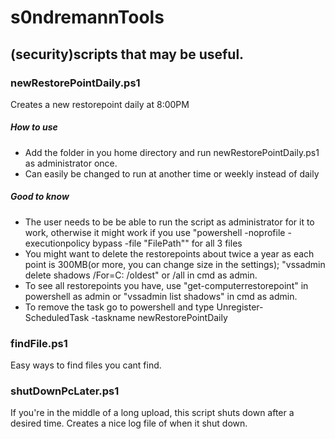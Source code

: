 # s0ndremannTools
## (security)scripts that may be useful.

### newRestorePointDaily.ps1
Creates a new restorepoint daily at 8:00PM
##### How to use
- Add the folder in you home directory and run newRestorePointDaily.ps1 as administrator once.
- Can easily be changed to run at another time or weekly instead of daily
##### Good to know
- The user needs to be be able to run the script as administrator for it to work, otherwise it might work if you use
"powershell -noprofile -executionpolicy bypass -file "FilePath"" for all 3 files
- You might want to delete the restorepoints about twice a year as each point is 300MB(or more, you can change size in the settings);
"vssadmin delete shadows /For=C: /oldest" or /all in cmd as admin.
- To see all restorepoints you have, use "get-computerrestorepoint" in powershell as admin or "vssadmin list shadows" in cmd as admin.
- To remove the task go to powershell and type Unregister-ScheduledTask -taskname newRestorePointDaily

### findFile.ps1
Easy ways to find files you cant find.
### shutDownPcLater.ps1
If you're in the middle of a long upload, this script shuts down after a desired time. Creates a nice log file of when it shut down.

